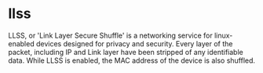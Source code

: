 # llss
LLSS, or 'Link Layer Secure Shuffle' is a networking service for linux-enabled devices designed for privacy and security. Every layer of the packet, including IP and Link layer have been stripped of any identifiable data. While LLSS is enabled, the MAC address of the device is also shuffled.
